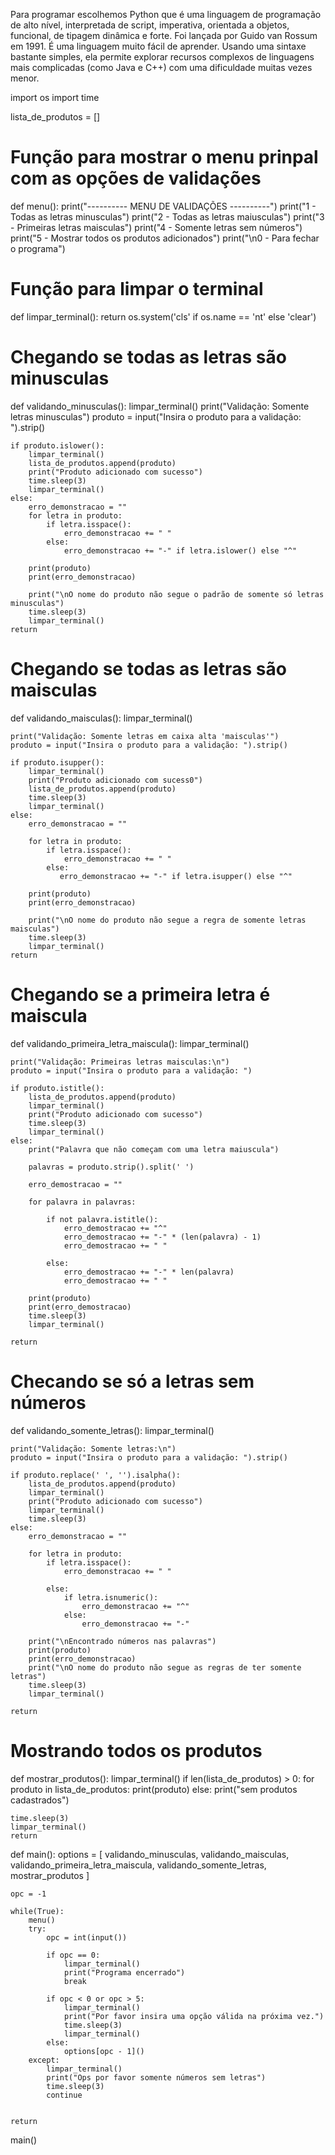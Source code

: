 
Para programar escolhemos Python que é uma linguagem de programação de alto nível, interpretada de script, imperativa, orientada a objetos, funcional, de tipagem dinâmica e forte. Foi lançada por Guido van Rossum em 1991. É uma linguagem muito fácil de aprender. Usando uma sintaxe bastante simples, ela permite explorar recursos complexos de linguagens mais complicadas (como Java e C++) com uma dificuldade muitas vezes menor.


import os
import time

lista_de_produtos = []

# Função para mostrar o menu prinpal com as  opções de validações
def menu():
    print("---------- MENU DE VALIDAÇÕES ----------")
    print("1 - Todas as letras minusculas")
    print("2 - Todas as letras maiusculas")
    print("3 - Primeiras letras maisculas")
    print("4 - Somente letras sem números")
    print("5 - Mostrar todos os produtos adicionados")
    print("\n0 - Para fechar o programa")


# Função para limpar o terminal
def limpar_terminal():
    return os.system('cls' if os.name == 'nt' else 'clear')


# Chegando se todas as letras são minusculas
def validando_minusculas():
    limpar_terminal()
    print("Validação: Somente letras minusculas")
    produto = input("Insira o produto para a validação: ").strip()

    if produto.islower():
        limpar_terminal()
        lista_de_produtos.append(produto)
        print("Produto adicionado com sucesso")
        time.sleep(3)
        limpar_terminal()
    else:
        erro_demonstracao = ""
        for letra in produto:
            if letra.isspace():
                erro_demonstracao += " "
            else:
                erro_demonstracao += "-" if letra.islower() else "^"

        print(produto)
        print(erro_demonstracao)

        print("\nO nome do produto não segue o padrão de somente só letras minusculas")
        time.sleep(3)
        limpar_terminal()
    return


# Chegando se todas as letras são maisculas
def validando_maisculas():
    limpar_terminal()

    print("Validação: Somente letras em caixa alta 'maisculas'")
    produto = input("Insira o produto para a validação: ").strip()

    if produto.isupper():
        limpar_terminal()
        print("Produto adicionado com sucess0")
        lista_de_produtos.append(produto)
        time.sleep(3)
        limpar_terminal()
    else:
        erro_demonstracao = ""

        for letra in produto:
            if letra.isspace():
                erro_demonstracao += " "
            else:
               erro_demonstracao += "-" if letra.isupper() else "^"

        print(produto)
        print(erro_demonstracao)

        print("\nO nome do produto não segue a regra de somente letras maisculas")
        time.sleep(3)
        limpar_terminal()
    return


# Chegando se a primeira letra é maiscula
def validando_primeira_letra_maiscula():
    limpar_terminal()

    print("Validação: Primeiras letras maisculas:\n")
    produto = input("Insira o produto para a validação: ")

    if produto.istitle():
        lista_de_produtos.append(produto)
        limpar_terminal()
        print("Produto adicionado com sucesso")
        time.sleep(3)
        limpar_terminal()
    else:
        print("Palavra que não começam com uma letra maiuscula")

        palavras = produto.strip().split(' ')

        erro_demostracao = ""

        for palavra in palavras:

            if not palavra.istitle():
                erro_demostracao += "^"
                erro_demostracao += "-" * (len(palavra) - 1)
                erro_demostracao += " "

            else:
                erro_demostracao += "-" * len(palavra)
                erro_demostracao += " "

        print(produto)
        print(erro_demostracao)
        time.sleep(3)
        limpar_terminal()

    return


# Checando se só a letras sem números
def validando_somente_letras():
    limpar_terminal()

    print("Validação: Somente letras:\n")
    produto = input("Insira o produto para a validação: ").strip()

    if produto.replace(' ', '').isalpha():
        lista_de_produtos.append(produto)
        limpar_terminal()
        print("Produto adicionado com sucesso")
        limpar_terminal()
        time.sleep(3)
    else:
        erro_demonstracao = ""
        
        for letra in produto:
            if letra.isspace():
                erro_demonstracao += " "
            
            else:    
                if letra.isnumeric():
                    erro_demonstracao += "^"
                else:
                    erro_demonstracao += "-"

        print("\nEncontrado números nas palavras")
        print(produto)
        print(erro_demonstracao)
        print("\nO nome do produto não segue as regras de ter somente letras")
        time.sleep(3)
        limpar_terminal()

    return    


# Mostrando todos os produtos
def mostrar_produtos():
    limpar_terminal()
    if len(lista_de_produtos) > 0:
        for produto in lista_de_produtos:
            print(produto)
    else:
        print("sem produtos cadastrados")
    
    time.sleep(3)
    limpar_terminal()
    return



def main():
    options = [
        validando_minusculas,
        validando_maisculas,
        validando_primeira_letra_maiscula,
        validando_somente_letras,
        mostrar_produtos
    ]

    opc = -1

    while(True):
        menu()  
        try:
            opc = int(input())

            if opc == 0:
                limpar_terminal()
                print("Programa encerrado")
                break
            
            if opc < 0 or opc > 5:
                limpar_terminal()
                print("Por favor insira uma opção válida na próxima vez.")
                time.sleep(3)
                limpar_terminal()
            else:
                options[opc - 1]()
        except:  
            limpar_terminal()
            print("Ops por favor somente números sem letras")
            time.sleep(3)
            continue

        
    return

main()
